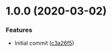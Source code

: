 # 1.0.0 (2020-03-02)


### Features

* Initial commit ([c3a26f5](https://github.com/mongodb-ansible-roles/ansible-role-php-toolchain/commit/c3a26f50d47df5ef7843116bc0ba31d108c186e5))
